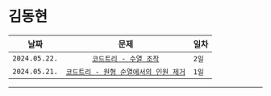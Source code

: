 # 김동현

| 날짜 | 문제 | 일차 |
|:---:|:---:|:---|
| `2024.05.22.` | [`코드트리 - 수열 조작`](https://www.codetree.ai/missions/6/problems/sequence-manipulation?&utm_source=clipboard&utm_medium=text) | `2일` |
| `2024.05.21.` | [`코드트리 - 원형 순열에서의 인원 제거`](https://www.codetree.ai/missions/6/problems/josephus-permutations?&utm_source=clipboard&utm_medium=text) | `1일` |

---
